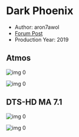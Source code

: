 # Dark Phoenix

* Author: aron7awol
* [Forum Post](https://www.avsforum.com/threads/bass-eq-for-filtered-movies.2995212/post-58494246)
* Production Year: 2019

## Atmos

![img 0](https://i.imgur.com/96zlHYF.jpg)

![img 0](https://i.imgur.com/3IEokOk.png)

## DTS-HD MA 7.1

![img 0](https://i.imgur.com/HigV3Bn.jpg)

![img 0](https://i.imgur.com/sjqF0jx.png)

